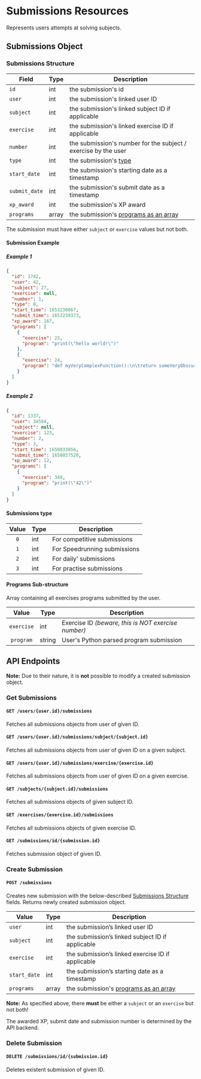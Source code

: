# Submissions Resources

Represents users attempts at solving subjects.

## Submissions Object

### Submissions Structure

| Field         | Type  | Description                                                                     |
|---------------|-------|---------------------------------------------------------------------------------|
| `id`          | int   | the submission's id                                                             |
| `user`        | int   | the submission's linked user ID                                                 |
| `subject`     | int   | the submission's linked subject ID if applicable                                |
| `exercise`    | int   | the submission's linked exercise ID if applicable                               |
| `number`      | int   | the submission's number for the subject / exercise by the user                  |
| `type`        | int   | the submission's [type](/submissions?id=submissions-type)                       |
| `start_date`  | int   | the submission's starting date as a timestamp                                   |
| `submit_date` | int   | the submission's submit date as a timestamp                                     |
| `xp_award`    | int   | the submission's XP award                                                       |
| `programs`    | array | the submission's [programs as an array](/submissions?id=programs-sub-structure) |

The submission must have either `subject` or `exercise` values but not both.

#### Submission Example

##### Example 1

```json
{
  "id": 3742,
  "user": 42,
  "subject": 27,
  "exercise": null,
  "number": 1,
  "type": 0,
  "start_time": 1653238667,
  "submit_time": 1653239373,
  "xp_award": 167,
  "programs": [
    {
      "exercise": 23,
      "program": "print(\"hello world!\")"
    },
    {
      "exercise": 24,
      "program": "def myVeryComplexFunction():\n\treturn someVeryObscureFunctionCall()"
    }
  ]
}
```

##### Example 2

```json
{
  "id": 1337,
  "user": 34594,
  "subject": null,
  "exercise": 123,
  "number": 2,
  "type": 3,
  "start_time": 1650033056,
  "submit_time": 1650037520,
  "xp_award": 12,
  "programs": [
    {
      "exercise": 348,
      "program": "print(\"42\")"
    }
  ]
}
```

#### Submissions type

| Value | Type | Description                  |
|:-----:|------|------------------------------|
|  `0`  | int  | For competitive submissions  |
|  `1`  | int  | For Speedrunning submissions |
|  `2`  | int  | For daily' submissions       |
|  `3`  | int  | For practise submissions     |

#### Programs Sub-structure

Array containing all exercises programs submitted by the user.

|   Value    | Type   | Description                                         |
|:----------:|--------|-----------------------------------------------------|
| `exercise` | int    | Exercise ID *(beware, this is NOT exercise number)* |
| `program`  | string | User's Python parsed program submission             |

## API Endpoints

**Note:** Due to their nature, it is **not** possible to modify a created submission object.

### Get Submissions

#### `GET /users/{user.id}/submissions`

Fetches all submissions objects from user of given ID.

#### `GET /users/{user.id}/submissions/subject/{subject.id}`

Fetches all submissions objects from user of given ID on a given subject.

#### `GET /users/{user.id}/submissions/exercise/{exercise.id}`

Fetches all submissions objects from user of given ID on a given exercise.

#### `GET /subjects/{subject.id}/submissions`

Fetches all submissions objects of given subject ID.

#### `GET /exercises/{exercise.id}/submissions`

Fetches all submissions objects of given exercise ID.

#### `GET /submissions/id/{submission.id}`

Fetches submission object of given ID.

### Create Submission

#### `POST /submissions`

Creates new submission with the below-described [Submissions Structure](/submissions?id=submissions-structure) fields. Returns newly created submission object.

| Value        | Type  | Description                                                                     |
|--------------|-------|---------------------------------------------------------------------------------|
| `user`       | int   | the submission’s linked user ID                                                 |
| `subject`    | int   | the submission’s linked subject ID if applicable                                |
| `exercise`   | int   | the submission’s linked exercise ID if applicable                               |
| `start_date` | int   | the submission’s starting date as a timestamp                                   |
| `programs`   | array | the submission's [programs as an array](/submissions?id=programs-sub-structure) |

**Note:** As specified above, there **must** be either a `subject` or an `exercise` but not both!

The awarded XP, submit date and submission number is determined by the API backend.

### Delete Submission

#### `DELETE /submissions/id/{submission.id}`

Deletes existent submission of given ID.
